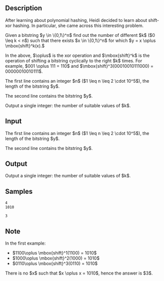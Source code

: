 ## Description

<div><p>After learning about polynomial hashing, Heidi decided to learn about shift-xor hashing. In particular, she came across this interesting problem.</p><p>Given a bitstring $y \in \{0,1\}^n$ find out the number of different $k$ ($0 \leq k &lt; n$) such that there exists $x \in \{0,1\}^n$ for which $y = x \oplus \mbox{shift}^k(x).$</p><p>In the above, $\oplus$ is the xor operation and $\mbox{shift}^k$ is the operation of shifting a bitstring cyclically to the right $k$ times. For example, $001 \oplus 111 = 110$ and $\mbox{shift}^3(00010010111000) = 00000010010111$.</p></div><div class="input-specification"><p>The first line contains an integer $n$ ($1 \leq n \leq 2 \cdot 10^5$), the length of the bitstring $y$.</p><p>The second line contains the bitstring $y$.</p></div><div class="output-specification"><p>Output a single integer: the number of suitable values of $k$.</p></div>

## Input

<p>The first line contains an integer $n$ ($1 \leq n \leq 2 \cdot 10^5$), the length of the bitstring $y$.</p><p>The second line contains the bitstring $y$.</p>

## Output

<p>Output a single integer: the number of suitable values of $k$.</p>

## Samples

```input1
4
1010
```

```output1
3
```




## Note

<p>In the first example:</p><ul> <li> $1100\oplus \mbox{shift}^1(1100) = 1010$ </li><li> $1000\oplus \mbox{shift}^2(1000) = 1010$ </li><li> $0110\oplus \mbox{shift}^3(0110) = 1010$ </li></ul><p>There is no $x$ such that $x \oplus x = 1010$, hence the answer is $3$.</p>
